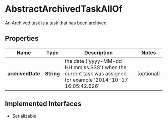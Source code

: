 

# AbstractArchivedTaskAllOf

An Archived task is a task that has been archived
## Properties

Name | Type | Description | Notes
------------ | ------------- | ------------- | -------------
**archivedDate** | **String** | the date (&#39;yyyy-MM-dd HH:mm:ss.SSS&#39;) when the current task was assigned for example &#39;2014-10-17 16:05:42.626&#39; |  [optional]


## Implemented Interfaces

* Serializable


